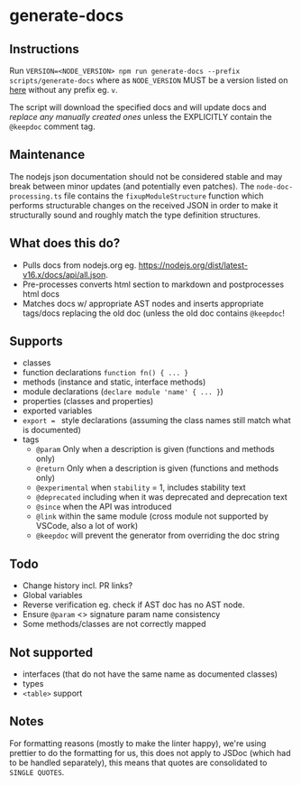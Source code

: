 # generate-docs

## Instructions

Run `VERSION=<NODE_VERSION> npm run generate-docs --prefix scripts/generate-docs` where as `NODE_VERSION` MUST be a version listed on [here](https://nodejs.org/dist/) without any prefix eg. `v`.

The script will download the specified docs and will update docs and _replace any manually created ones_ unless the EXPLICITLY contain the `@keepdoc` comment tag.

## Maintenance

The nodejs json documentation should not be considered stable and may break between minor updates (and potentially even patches).
The `node-doc-processing.ts` file contains the `fixupModuleStructure` function which performs structurable changes on the received
JSON in order to make it structurally sound and roughly match the type definition structures.

## What does this do?

-   Pulls docs from nodejs.org eg. https://nodejs.org/dist/latest-v16.x/docs/api/all.json.
-   Pre-processes converts html section to markdown and postprocesses html docs
-   Matches docs w/ appropriate AST nodes and inserts appropriate tags/docs replacing the old doc (unless the old doc contains `@keepdoc`!

## Supports

-   classes
-   function declarations `function fn() { ... }`
-   methods (instance and static, interface methods)
-   module declarations (`declare module 'name' { ... }`)
-   properties (classes and properties)
-   exported variables
-   `export = ` style declarations (assuming the class names still match what is documented)
-   tags
    -   `@param` Only when a description is given (functions and methods only)
    -   `@return` Only when a description is given (functions and methods only)
    -   `@experimental` when `stability` = 1, includes stability text
    -   `@deprecated` including when it was deprecated and deprecation text
    -   `@since` when the API was introduced
    -   `@link` within the same module (cross module not supported by VSCode, also a lot of work)
    -   `@keepdoc` will prevent the generator from overriding the doc string

## Todo

-   Change history incl. PR links?
-   Global variables
-   Reverse verification eg. check if AST doc has no AST node.
-   Ensure `@param` <> signature param name consistency
-   Some methods/classes are not correctly mapped

## Not supported

-   interfaces (that do not have the same name as documented classes)
-   types
-   `<table>` support

## Notes

For formatting reasons (mostly to make the linter happy), we're using prettier to do the formatting for us, this does not apply to JSDoc (which had to be handled separately), this means that quotes are consolidated to `SINGLE QUOTES`.
